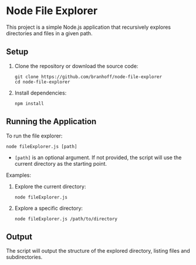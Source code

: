 # Node File Explorer

This project is a simple Node.js application that recursively explores directories and files in a given path.

## Setup

1. Clone the repository or download the source code:
   ```
   git clone https://github.com/branhoff/node-file-explorer
   cd node-file-explorer
   ```

2. Install dependencies:
   ```
   npm install
   ```

## Running the Application

To run the file explorer:

```
node fileExplorer.js [path]
```

- `[path]` is an optional argument. If not provided, the script will use the current directory as the starting point.

Examples:

1. Explore the current directory:
   ```
   node fileExplorer.js
   ```

2. Explore a specific directory:
   ```
   node fileExplorer.js /path/to/directory
   ```

## Output

The script will output the structure of the explored directory, listing files and subdirectories.
